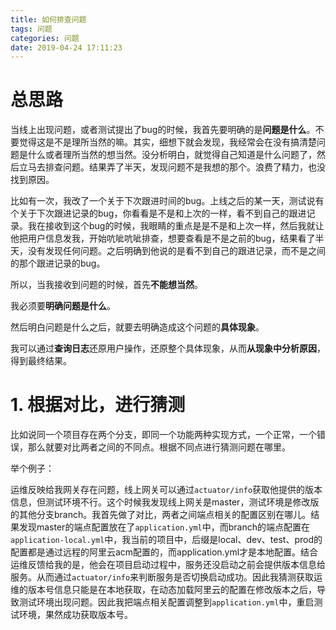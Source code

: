 ```yaml
---
title: 如何排查问题
tags: 问题
categories: 问题
date: 2019-04-24 17:11:23
---
```


# 总思路

当线上出现问题，或者测试提出了bug的时候，我首先要明确的是**问题是什么**。不要觉得这是不是理所当然的嘛。其实，细想下就会发现，我经常会在没有搞清楚问题是什么或者理所当然的想当然。没分析明白，就觉得自己知道是什么问题了，然后立马去排查问题。结果弄了半天，发现问题不是我想的那个。浪费了精力，也没找到原因。

比如有一次，我改了一个关于下次跟进时间的bug。上线之后的某一天，测试说有个关于下次跟进记录的bug，你看看是不是和上次的一样，看不到自己的跟进记录。我在接收到这个bug的时候，我眼睛的重点是是不是和上次一样，然后我就让他把用户信息发我，开始吭呲吭呲排查，想要查看是不是之前的bug，结果看了半天，没有发现任何问题。之后明确到他说的是看不到自己的跟进记录，而不是之间的那个跟进记录的bug。

所以，当我接收到问题的时候，首先**不能想当然**。

我必须要**明确问题是什么**。

然后明白问题是什么之后，就要去明确造成这个问题的**具体现象**。

我可以通过**查询日志**还原用户操作，还原整个具体现象，从而**从现象中分析原因**，得到最终结果。





# 1. 根据对比，进行猜测

比如说同一个项目存在两个分支，即同一个功能两种实现方式，一个正常，一个错误，那么就要对比两者之间的不同点。根据不同点进行猜测问题在哪里。

举个例子：

运维反映给我网关存在问题，线上网关可以通过`actuator/info`获取他提供的版本信息，但测试环境不行。这个时候我发现线上网关是master，测试环境是修改版的其他分支branch。我首先做了对比，两者之间端点相关的配置区别在哪儿。结果发现master的端点配置放在了`application.yml`中，而branch的端点配置在`application-local.yml`中，我当前的项目中，后缀是local、dev、test、prod的配置都是通过远程的阿里云acm配置的，而application.yml才是本地配置。结合运维反馈给我的是，他会在项目启动过程中，服务还没启动之前会提供版本信息给服务。从而通过`actuator/info`来判断服务是否切换启动成功。因此我猜测获取运维的版本号信息只能是在本地获取，在动态加载阿里云的配置在修改版本之后，导致测试环境出现问题。因此我把端点相关配置调整到`application.yml`中，重启测试环境，果然成功获取版本号。


